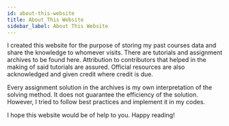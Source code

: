 ```yaml
---
id: about-this-website
title: About This Website
sidebar_label: About This Website
---
```


I created this website for the purpose of storing my past courses data and share the knowledge to whomever visits. There are tutorials and assignment archives to be found here. Attribution to contributors that helped in the making of said tutorials are assured. Official resources are also acknowledged and given credit where credit is due.

Every assignment solution in the archives is my own interpretation of the solving method. It does not guarantee the efficiency of the solution. However, I tried to follow best practices and implement it in my codes.

I hope this website would be of help to you. Happy reading!
